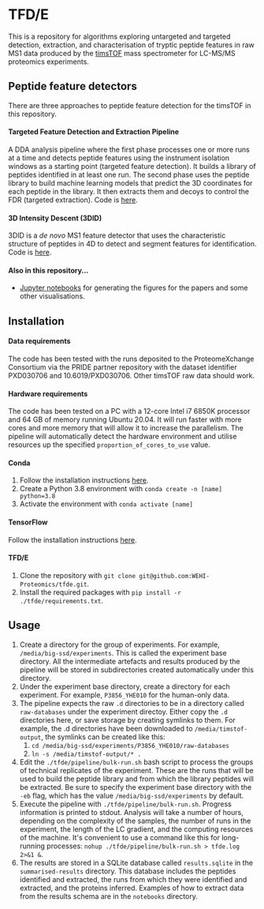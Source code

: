 # TFD/E
This is a repository for algorithms exploring untargeted and targeted detection, extraction, and characterisation of tryptic peptide features in raw MS1 data produced by the [timsTOF](https://www.bruker.com/en/products-and-solutions/mass-spectrometry/timstof/timstof.html) mass spectrometer for LC-MS/MS proteomics experiments.

## Peptide feature detectors
There are three approaches to peptide feature detection for the timsTOF in this repository.

#### Targeted Feature Detection and Extraction Pipeline
A DDA analysis pipeline where the first phase processes one or more runs at a time and detects peptide features using the instrument isolation windows as a starting point (targeted feature detection). It builds a library of peptides identified in at least one run. The second phase uses the peptide library to build machine learning models that predict the 3D coordinates for each peptide in the library. It then extracts them and decoys to control the FDR (targeted extraction). Code is [here](https://github.com/WEHI-Proteomics/tfde/tree/master/pipeline).

#### 3D Intensity Descent (3DID)
3DID is a *de novo* MS1 feature detector that uses the characteristic structure of peptides in 4D to detect and segment features for identification. Code is [here](https://github.com/WEHI-Proteomics/tfde/tree/master/3did).

#### Also in this repository...
- [Jupyter notebooks](https://github.com/WEHI-Proteomics/tfde/tree/master/notebooks/papers) for generating the figures for the papers and some other visualisations.

## Installation

#### Data requirements
The code has been tested with the runs deposited to the ProteomeXchange Consortium via the PRIDE partner repository with the dataset identifier PXD030706 and 10.6019/PXD030706. Other timsTOF raw data should work.

#### Hardware requirements
The code has been tested on a PC with a 12-core Intel i7 6850K processor and 64 GB of memory running Ubuntu 20.04. It will run faster with more cores and more memory that will allow it to increase the parallelism. The pipeline will automatically detect the hardware environment and utilise resources up the specified `proportion_of_cores_to_use` value.

#### Conda
1. Follow the installation instructions [here](https://www.anaconda.com/products/distribution).
2. Create a Python 3.8 environment with `conda create -n [name] python=3.8`
3. Activate the environment with `conda activate [name]`

#### TensorFlow
Follow the installation instructions [here](https://www.tensorflow.org/install).

#### TFD/E
1. Clone the repository with `git clone git@github.com:WEHI-Proteomics/tfde.git`.
2. Install the required packages with `pip install -r ./tfde/requirements.txt`.

## Usage
1. Create a directory for the group of experiments. For example, `/media/big-ssd/experiments`. This is called the experiment base directory. All the intermediate artefacts and results produced by the pipeline will be stored in subdirectories created automatically under this directory.  
2. Under the experiment base directory, create a directory for each experiment. For example, `P3856_YHE010` for the human-only data.  
3. The pipeline expects the raw `.d` directories to be in a directory called `raw-databases` under the experiment directoy. Either copy the `.d` directories here, or save storage by creating symlinks to them. For example, the .d directories have been downloaded to `/media/timstof-output`, the symlinks can be created like this:  
    1. `cd /media/big-ssd/experiments/P3856_YHE010/raw-databases`
    2. `ln -s /media/timstof-output/* .`
4. Edit the `./tfde/pipeline/bulk-run.sh` bash script to process the groups of technical replicates of the experiment. These are the runs that will be used to build the peptide library and from which the library peptides will be extracted. Be sure to specify the experiment base directory with the `-eb` flag, which has the value `/media/big-ssd/experiments` by default.  
5. Execute the pipeline with `./tfde/pipeline/bulk-run.sh`. Progress information is printed to stdout. Analysis will take a number of hours, depending on the complexity of the samples, the number of runs in the experiment, the length of the LC gradient, and the computing resources of the machine. It's convenient to use a command like this for long-running processes: `nohup ./tfde/pipeline/bulk-run.sh > tfde.log 2>&1 &`.
6. The results are stored in a SQLite database called `results.sqlite` in the `summarised-results` directory. This database includes the peptides identified and extracted, the runs from which they were identified and extracted, and the proteins inferred. Examples of how to extract data from the results schema are in the `notebooks` directory.
